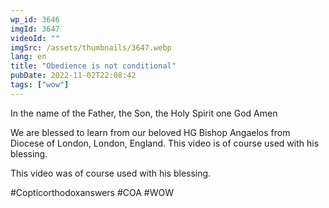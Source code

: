 ```yaml
---
wp_id: 3646
imgId: 3647
videoId: ""
imgSrc: /assets/thumbnails/3647.webp
lang: en
title: "Obedience is not conditional"
pubDate: 2022-11-02T22:08:42
tags: ["wow"]
---
```


<!-- page: 6 -->

<p>In the name of the Father, the Son, the Holy Spirit one God Amen </p>
<p>We are blessed to learn from our beloved HG Bishop Angaelos from Diocese of London, London, England. This video is of course used with his blessing.</p>
<p>This video was of course used with his blessing. </p>
<p>#Copticorthodoxanswers #COA #WOW</p>
